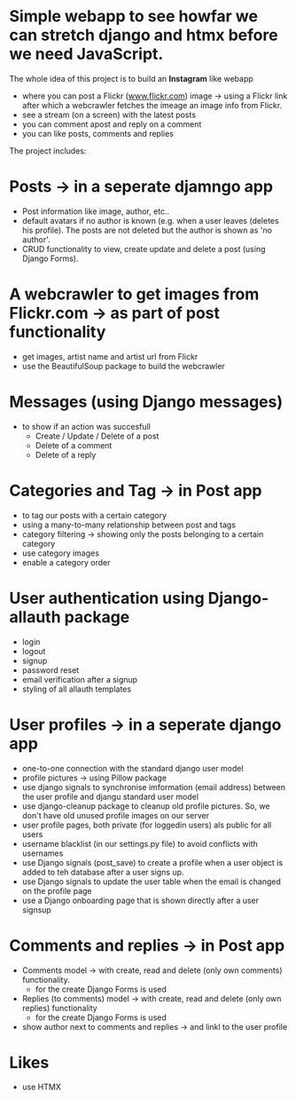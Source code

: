 # Simple webapp to see howfar we can stretch django and htmx before we need JavaScript.

The whole idea of this project is to build an **Instagram** like webapp 
* where you can post a Flickr (www.flickr.com) image -> using a Flickr link after which a webcrawler fetches the imeage an image info from Flickr.
* see a stream (on a screen) with the latest posts
* you can comment apost and reply on a comment
* you can like posts, comments and replies

The project includes:

# Posts -> in a seperate djamngo app
* Post information like image, author, etc..
* default avatars if no author is known (e.g. when a user leaves (deletes his profile). The posts are not deleted but the author is shown as 'no author'.
* CRUD functionality to view, create update and delete a post (using Django Forms).

# A webcrawler to get images from Flickr.com -> as part of post functionality
* get images, artist name and artist url from Flickr
* use the BeautifulSoup package to build the webcrawler

# Messages (using Django messages) 
* to show if an action was succesfull
  * Create / Update / Delete of a post
  * Delete of a comment
  * Delete of a reply

# Categories and Tag -> in Post app
* to tag our posts with a certain category 
* using a many-to-many relationship between post and tags
* category filtering -> showing only the posts belonging to a certain category
* use category images
* enable a category order

# User authentication using Django-allauth package
* login
* logout
* signup
* password reset
* email verification after a signup
* styling of all allauth templates

# User profiles -> in a seperate django app
* one-to-one connection with the standard django user model
* profile pictures -> using Pillow package
* use django signals to synchronise imformation (email address) between the user profile and djangu standard user model
* use django-cleanup package to cleanup old profile pictures. So, we don't have old unused profile images on our server
* user profile pages, both private (for loggedin users) als public for all users
* username blacklist (in our settings.py file) to avoid conflicts with usernames
* use Django signals (post_save) to create a profile when a user object is added to teh database after a user signs up.
* use Django signals to update the user table when the email is changed on the profile page
* use a Django onboarding page that is shown directly after a user signsup

# Comments and replies -> in Post app
* Comments model -> with create, read and delete (only own comments) functionality.
  * for the create Django Forms is used
* Replies (to comments) model -> with create, read and delete (only own replies) functionality
  * for the create Django Forms is used
* show author next to comments and replies -> and linkl to the user profile

# Likes
* use HTMX


